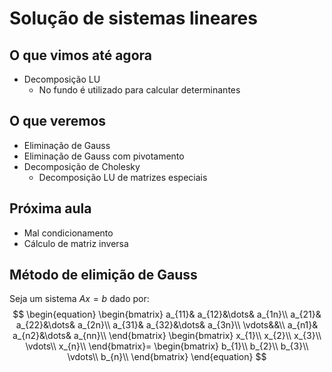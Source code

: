 # Solução de sistemas lineares

## O que vimos até agora

- Decomposição LU
  - No fundo é utilizado para calcular determinantes

## O que veremos

- Eliminação de Gauss
- Eliminação de Gauss com pivotamento
- Decomposição de Cholesky
  - Decomposição LU de matrizes especiais

## Próxima aula

- Mal condicionamento
- Cálculo de matriz inversa


## Método de elimição de Gauss

Seja um sistema $Ax=b$ dado por:
$$
\begin{equation}
    \begin{bmatrix}
        a_{11}& a_{12}&\dots& a_{1n}\\ 
        a_{21}& a_{22}&\dots& a_{2n}\\ 
        a_{31}& a_{32}&\dots& a_{3n}\\ 
        \vdots&&\\
        a_{n1}& a_{n2}&\dots& a_{nn}\\ 
    \end{bmatrix}
    \begin{bmatrix}
        x_{1}\\
        x_{2}\\
        x_{3}\\
        \vdots\\
        x_{n}\\
    \end{bmatrix}=
    \begin{bmatrix}
        b_{1}\\
        b_{2}\\
        b_{3}\\
        \vdots\\
        b_{n}\\
    \end{bmatrix}
\end{equation}
$$